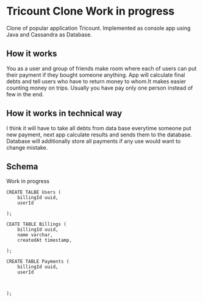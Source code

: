 # Tricount Clone Work in progress
Clone of popular application Tricount. Implemented as console app using Java and
Cassandra as Database.

## How it works 
You as a user and group of friends make room where each of users can put their 
payment if they bought someone anything. App will calculate final debts and tell
users who have to return money to whom.It makes easier counting money on trips. 
Usually you have pay only one person instead of few in the end. 


## How it works in technical way
I think it will have to take all debts from data base everytime someone put new 
payment, next app calculate results and sends them to the database. 
Database will additionally store all payments if any use would want to 
change mistake. 

## Schema 
Work in progress
``` CQL 
CREATE TALBE Users (
    billingId uuid,
    userId
    
);

CEATE TABLE Billings (
    billingId uuid,
    name varchar,
    createdAt timestamp,
    
);

CREATE TABLE Payments (
    billingId uuid,
    userId
    
    

);
```

